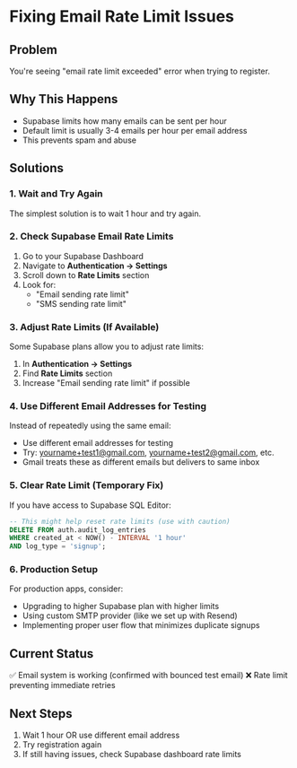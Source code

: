 # Fixing Email Rate Limit Issues

## Problem
You're seeing "email rate limit exceeded" error when trying to register.

## Why This Happens
- Supabase limits how many emails can be sent per hour
- Default limit is usually 3-4 emails per hour per email address
- This prevents spam and abuse

## Solutions

### 1. Wait and Try Again
The simplest solution is to wait 1 hour and try again.

### 2. Check Supabase Email Rate Limits
1. Go to your Supabase Dashboard
2. Navigate to **Authentication → Settings**
3. Scroll down to **Rate Limits** section
4. Look for:
   - "Email sending rate limit"
   - "SMS sending rate limit"

### 3. Adjust Rate Limits (If Available)
Some Supabase plans allow you to adjust rate limits:
1. In **Authentication → Settings**
2. Find **Rate Limits** section
3. Increase "Email sending rate limit" if possible

### 4. Use Different Email Addresses for Testing
Instead of repeatedly using the same email:
- Use different email addresses for testing
- Try: yourname+test1@gmail.com, yourname+test2@gmail.com, etc.
- Gmail treats these as different emails but delivers to same inbox

### 5. Clear Rate Limit (Temporary Fix)
If you have access to Supabase SQL Editor:

```sql
-- This might help reset rate limits (use with caution)
DELETE FROM auth.audit_log_entries 
WHERE created_at < NOW() - INTERVAL '1 hour'
AND log_type = 'signup';
```

### 6. Production Setup
For production apps, consider:
- Upgrading to higher Supabase plan with higher limits
- Using custom SMTP provider (like we set up with Resend)
- Implementing proper user flow that minimizes duplicate signups

## Current Status
✅ Email system is working (confirmed with bounced test email)
❌ Rate limit preventing immediate retries

## Next Steps
1. Wait 1 hour OR use different email address
2. Try registration again
3. If still having issues, check Supabase dashboard rate limits 
